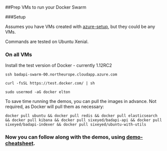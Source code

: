 
##Prep VMs to run your Docker Swarm


###Setup

Assumes you have VMs created with [azure-setup](azure-setup.md), but they could be any VMs.

Commands are tested on Ubuntu Xenial.


### On all VMs

Install the test version of Docker - currently 1.12RC2

```
ssh badapi-swarm-00.northeurope.cloudapp.azure.com 

curl -fsSL https://test.docker.com/ | sh

sudo usermod -aG docker elton
```

To save time running the demos, you can pull the images in advance. Not required, as Docker will pull them as necessary:

```
docker pull ubuntu && docker pull redis && docker pull elasticsearch && docker pull kibana && docker pull sixeyed/badapi-api && docker pull sixeyed/badapi-indexer && docker pull sixeyed/ubuntu-with-utils
```



### Now you can follow along with the demos, using [demo-cheatsheet](demo-cheatsheet.md).

